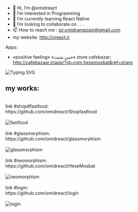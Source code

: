 - 👋 Hi, I’m @omidreact
- 👀 I’m interested in Programming
- 🌱 I’m currently learning React Native
- 💞️ I’m looking to collaborate on . . .
- 📫 How to reach me : sir.omidramezani@gmail.com
- my website: http://oreact.ir

Apps:
- ‏«positive feeling» «حس مثبت» store cafebazar:
http://cafebazaar.ir/app/?id=com.hesemosbat&ref=share
<img src="https://readme-typing-svg.demolab.com?font=Fira+Code&pause=1000&width=435&lines=HOPE;Is+the+only+thing;Stronger+than+FEAR;Hoping+for+good+days;Yours+sincerely+omid" alt="Typing SVG" />
<h2>my works:</h2>
<br>
link #shop#fastfood:<br>
https://github.com/omidreact/Shopfastfood
<br><br>
<img src="https://user-images.githubusercontent.com/116552870/232906363-ac422ada-6924-4b6a-8bb0-53c7246d8893.gif"  alt="fastfood"/>
<br><br>
link #glassmorphism:<br>
https://github.com/omidreact/glassmorphism
<br><br>
<img src="https://user-images.githubusercontent.com/116552870/232908158-9f0cc586-cd9b-455e-92f5-54ecd9d557b7.jpg"  alt="glassmorphism"/>
<br><br>
link #neomorphism:<br>
https://github.com/omidreact/HeseMosbat
<br><br>
<img src="https://user-images.githubusercontent.com/116552870/232909270-ff9181f8-d301-4064-a3b4-dd3ef3640c68.jpg"  alt="neomorphism"/>
<br><br>
link #login:<br>
https://github.com/omidreact/login
<br><br>
<img src="https://user-images.githubusercontent.com/116552870/233306442-41cfb956-b04f-4cc5-a9bb-189b86203132.jpg"  alt="login"/>


